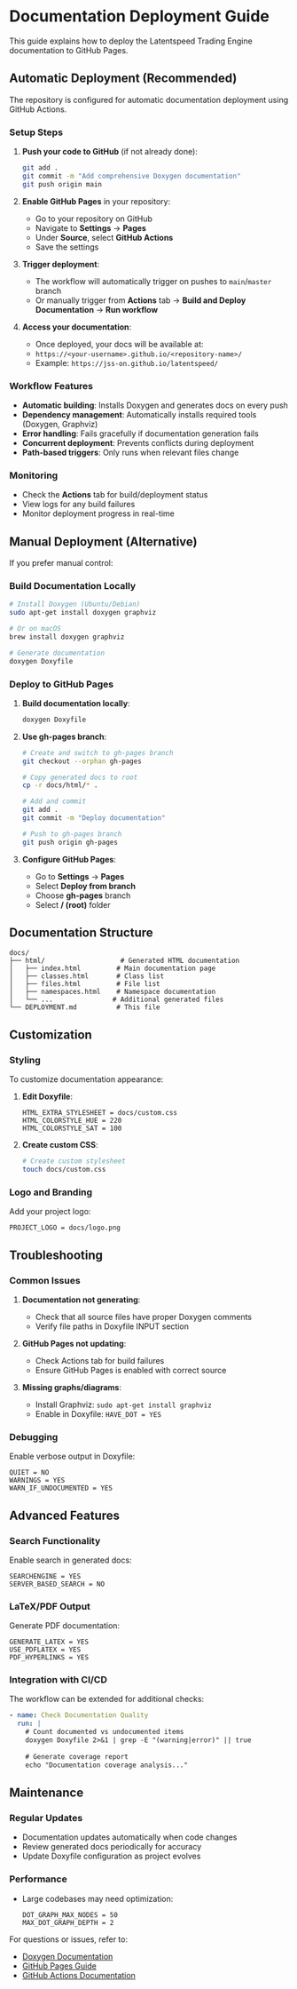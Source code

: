 # Documentation Deployment Guide

This guide explains how to deploy the Latentspeed Trading Engine documentation to GitHub Pages.

## Automatic Deployment (Recommended)

The repository is configured for automatic documentation deployment using GitHub Actions.

### Setup Steps

1. **Push your code to GitHub** (if not already done):
   ```bash
   git add .
   git commit -m "Add comprehensive Doxygen documentation"
   git push origin main
   ```

2. **Enable GitHub Pages** in your repository:
   - Go to your repository on GitHub
   - Navigate to **Settings** → **Pages**
   - Under **Source**, select **GitHub Actions**
   - Save the settings

3. **Trigger deployment**:
   - The workflow will automatically trigger on pushes to `main`/`master` branch
   - Or manually trigger from **Actions** tab → **Build and Deploy Documentation** → **Run workflow**

4. **Access your documentation**:
   - Once deployed, your docs will be available at:
   - `https://<your-username>.github.io/<repository-name>/`
   - Example: `https://jss-on.github.io/latentspeed/`

### Workflow Features

- **Automatic building**: Installs Doxygen and generates docs on every push
- **Dependency management**: Automatically installs required tools (Doxygen, Graphviz)
- **Error handling**: Fails gracefully if documentation generation fails
- **Concurrent deployment**: Prevents conflicts during deployment
- **Path-based triggers**: Only runs when relevant files change

### Monitoring

- Check the **Actions** tab for build/deployment status
- View logs for any build failures
- Monitor deployment progress in real-time

## Manual Deployment (Alternative)

If you prefer manual control:

### Build Documentation Locally

```bash
# Install Doxygen (Ubuntu/Debian)
sudo apt-get install doxygen graphviz

# Or on macOS
brew install doxygen graphviz

# Generate documentation
doxygen Doxyfile
```

### Deploy to GitHub Pages

1. **Build documentation locally**:
   ```bash
   doxygen Doxyfile
   ```

2. **Use gh-pages branch**:
   ```bash
   # Create and switch to gh-pages branch
   git checkout --orphan gh-pages
   
   # Copy generated docs to root
   cp -r docs/html/* .
   
   # Add and commit
   git add .
   git commit -m "Deploy documentation"
   
   # Push to gh-pages branch
   git push origin gh-pages
   ```

3. **Configure GitHub Pages**:
   - Go to **Settings** → **Pages**
   - Select **Deploy from branch**
   - Choose **gh-pages** branch
   - Select **/ (root)** folder

## Documentation Structure

```
docs/
├── html/                   # Generated HTML documentation
│   ├── index.html         # Main documentation page
│   ├── classes.html       # Class list
│   ├── files.html         # File list
│   ├── namespaces.html    # Namespace documentation
│   └── ...               # Additional generated files
└── DEPLOYMENT.md          # This file
```

## Customization

### Styling

To customize documentation appearance:

1. **Edit Doxyfile**:
   ```
   HTML_EXTRA_STYLESHEET = docs/custom.css
   HTML_COLORSTYLE_HUE = 220
   HTML_COLORSTYLE_SAT = 100
   ```

2. **Create custom CSS**:
   ```bash
   # Create custom stylesheet
   touch docs/custom.css
   ```

### Logo and Branding

Add your project logo:

```
PROJECT_LOGO = docs/logo.png
```

## Troubleshooting

### Common Issues

1. **Documentation not generating**:
   - Check that all source files have proper Doxygen comments
   - Verify file paths in Doxyfile INPUT section

2. **GitHub Pages not updating**:
   - Check Actions tab for build failures
   - Ensure GitHub Pages is enabled with correct source

3. **Missing graphs/diagrams**:
   - Install Graphviz: `sudo apt-get install graphviz`
   - Enable in Doxyfile: `HAVE_DOT = YES`

### Debugging

Enable verbose output in Doxyfile:
```
QUIET = NO
WARNINGS = YES
WARN_IF_UNDOCUMENTED = YES
```

## Advanced Features

### Search Functionality

Enable search in generated docs:
```
SEARCHENGINE = YES
SERVER_BASED_SEARCH = NO
```

### LaTeX/PDF Output

Generate PDF documentation:
```
GENERATE_LATEX = YES
USE_PDFLATEX = YES
PDF_HYPERLINKS = YES
```

### Integration with CI/CD

The workflow can be extended for additional checks:

```yaml
- name: Check Documentation Quality
  run: |
    # Count documented vs undocumented items
    doxygen Doxyfile 2>&1 | grep -E "(warning|error)" || true
    
    # Generate coverage report
    echo "Documentation coverage analysis..."
```

## Maintenance

### Regular Updates

- Documentation updates automatically when code changes
- Review generated docs periodically for accuracy
- Update Doxyfile configuration as project evolves

### Performance

- Large codebases may need optimization:
  ```
  DOT_GRAPH_MAX_NODES = 50
  MAX_DOT_GRAPH_DEPTH = 2
  ```

For questions or issues, refer to:
- [Doxygen Documentation](https://www.doxygen.nl/manual/)
- [GitHub Pages Guide](https://docs.github.com/en/pages)
- [GitHub Actions Documentation](https://docs.github.com/en/actions)
